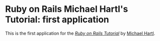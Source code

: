 # Ruby on Rails Michael Hartl's Tutorial: first application

This is the first application for the
[*Ruby on Rails Tutorial*](http://railstutorial.org/)
by [Michael Hartl](http://michaelhartl.com/).
